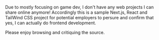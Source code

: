 Due to mostly focusing on game dev, I don't have any web projects I can share online anymore! Accordingly this is a sample Next.js, React and TailWind CSS project for potential employers to persure and confirm that yes, I can actually do frontend development.

Please enjoy browsing and critiquing the source.